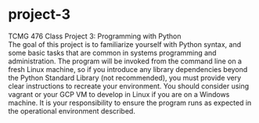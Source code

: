 # project-3
TCMG 476 Class Project 3: Programming with Python
<br>
The goal of this project is to familiarize yourself with Python syntax, and some basic tasks that are common in systems programming and administration. 
The program will be invoked from the command line on a fresh Linux machine, so if you introduce any library dependencies beyond the Python Standard Library (not recommended), you must provide very clear instructions to recreate your environment. 
You should consider using vagrant or your GCP VM to develop in Linux if you are on a Windows machine.
It is your responsibility to ensure the program runs as expected in the operational environment described.
